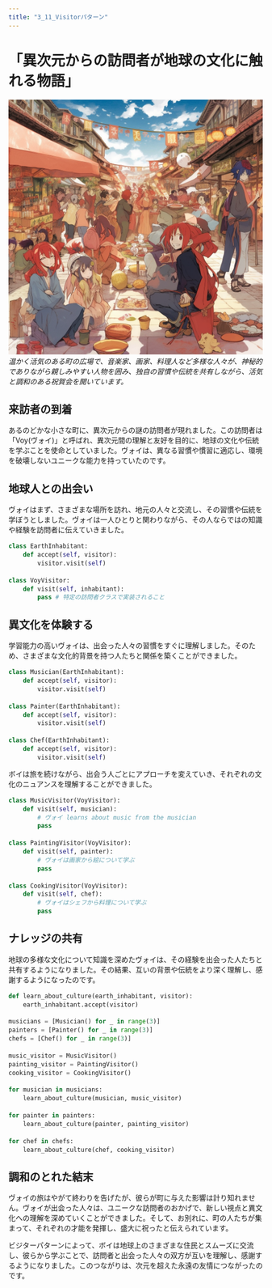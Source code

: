 ```yaml
---
title: "3_11_Visitorパターン"
---
```


# 「異次元からの訪問者が地球の文化に触れる物語」

![](/images/20230327_gof/Anime._In_a_warm_and_lively_town_square_a_diverse_group.png)
*温かく活気のある町の広場で、音楽家、画家、料理人など多様な人々が、神秘的でありながら親しみやすい人物を囲み、独自の習慣や伝統を共有しながら、活気と調和のある祝賀会を開いています。*

## 来訪者の到着
あるのどかな小さな町に、異次元からの謎の訪問者が現れました。この訪問者は「Voy(ヴォイ)」と呼ばれ、異次元間の理解と友好を目的に、地球の文化や伝統を学ぶことを使命としていました。ヴォイは、異なる習慣や慣習に適応し、環境を破壊しないユニークな能力を持っていたのです。

## 地球人との出会い
ヴォイはまず、さまざまな場所を訪れ、地元の人々と交流し、その習慣や伝統を学ぼうとしました。ヴォイは一人ひとりと関わりながら、その人ならではの知識や経験を訪問者に伝えていきました。

```python
class EarthInhabitant:
    def accept(self, visitor):
        visitor.visit(self)

class VoyVisitor:
    def visit(self, inhabitant):
        pass # 特定の訪問者クラスで実装されること
```

## 異文化を体験する
学習能力の高いヴォイは、出会った人々の習慣をすぐに理解しました。そのため、さまざまな文化的背景を持つ人たちと関係を築くことができました。

```python
class Musician(EarthInhabitant):
    def accept(self, visitor):
        visitor.visit(self)

class Painter(EarthInhabitant):
    def accept(self, visitor):
        visitor.visit(self)

class Chef(EarthInhabitant):
    def accept(self, visitor):
        visitor.visit(self)
```

ボイは旅を続けながら、出会う人ごとにアプローチを変えていき、それぞれの文化のニュアンスを理解することができました。

```python
class MusicVisitor(VoyVisitor):
    def visit(self, musician):
        # ヴォイ learns about music from the musician
        pass

class PaintingVisitor(VoyVisitor):
    def visit(self, painter):
        # ヴォイは画家から絵について学ぶ
        pass

class CookingVisitor(VoyVisitor):
    def visit(self, chef):
        # ヴォイはシェフから料理について学ぶ
        pass
```
## ナレッジの共有
地球の多様な文化について知識を深めたヴォイは、その経験を出会った人たちと共有するようになりました。その結果、互いの背景や伝統をより深く理解し、感謝するようになったのです。

```python
def learn_about_culture(earth_inhabitant, visitor):
    earth_inhabitant.accept(visitor)

musicians = [Musician() for _ in range(3)]
painters = [Painter() for _ in range(3)]
chefs = [Chef() for _ in range(3)]

music_visitor = MusicVisitor()
painting_visitor = PaintingVisitor()
cooking_visitor = CookingVisitor()

for musician in musicians:
    learn_about_culture(musician, music_visitor)

for painter in painters:
    learn_about_culture(painter, painting_visitor)

for chef in chefs:
    learn_about_culture(chef, cooking_visitor)
```

## 調和のとれた結末
ヴォイの旅はやがて終わりを告げたが、彼らが町に与えた影響は計り知れません。ヴォイが出会った人々は、ユニークな訪問者のおかげで、新しい視点と異文化への理解を深めていくことができました。そして、お別れに、町の人たちが集まって、それぞれの才能を発揮し、盛大に祝ったと伝えられています。

ビジターパターンによって、ボイは地球上のさまざまな住民とスムーズに交流し、彼らから学ぶことで、訪問者と出会った人々の双方が互いを理解し、感謝するようになりました。このつながりは、次元を超えた永遠の友情につながったのです。
